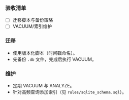 ### 验收清单
- [ ] 迁移脚本与备份策略
- [ ] VACUUM/索引维护

### 迁移
- 使用版本化脚本（时间戳命名）。
- 先备份 `.db` 文件，完成后执行 VACUUM。

### 维护
- 定期 VACUUM 与 ANALYZE。
- 针对高频查询添加索引（见 `rules/sqlite_schema.sql`）。
